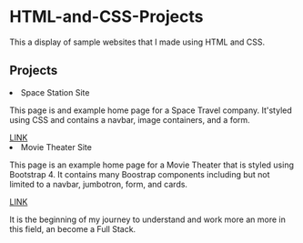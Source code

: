 # HTML-and-CSS-Projects

This a display of sample websites that I made using HTML and CSS.

<h2>Projects</h2>

<li>Space Station Site</li>

<p>This page is and example home page for a Space Travel company. It'styled using CSS and contains a navbar, image containers, and a form.</p>
<a href="https://github.com/PabloBernalBas/HTML-and-CSS-Projects/blob/main/Projects/Index.html">LINK</a>

<li>Movie Theater Site</li>

<p>This page is an example home page for a Movie Theater that is styled using Bootstrap 4. It contains many Boostrap components including 
but not limited to a navbar, jumbotron, form, and cards.</p>
<a href="https://github.com/PabloBernalBas/HTML-and-CSS-Projects/blob/main/Academy%20Cinemas/acedemy_cinema.html>LINK</a>

<li>One Page Website</li>

<p>This page use a simple idea in which a play around with different resources, creating what will be a basic website shop. It'styled using CSS and contains a navbar, image containers, and a form.</p>
<a href="https://github.com/PabloBernalBas/HTML-and-CSS-Projects/blob/main/One-Page%20Website/One-Page%20Site.html">LINK</a>

It is the beginning of my journey to understand and work more an more in this field, an become a Full Stack.
